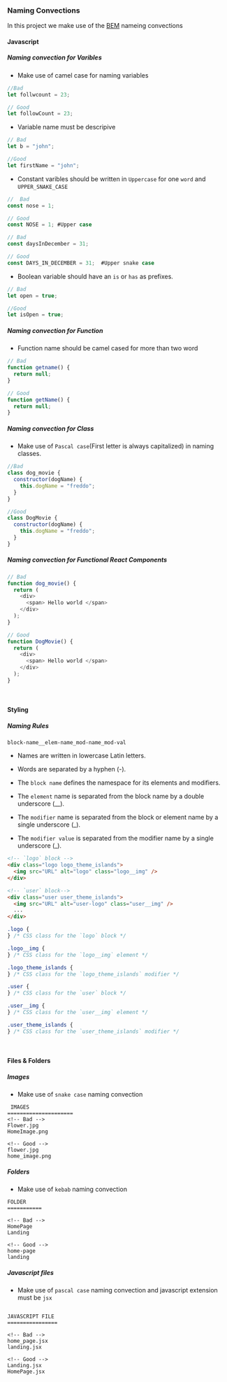 ### Naming Convections

In this project we make use of the [BEM](https://en.bem.info/methodology/naming-convention/) nameing convections

#### Javascript

##### Naming convection for Varibles

- Make use of camel case for naming variables

```javascript
//Bad
let follwcount = 23;

// Good
let followCount = 23;
```

- Variable name must be descripive

```javascript
// Bad
let b = "john";

//Good
let firstName = "john";
```

- Constant varibles should be written in `Uppercase` for one `word` and `UPPER_SNAKE_CASE`

```javascript
//  Bad
const nose = 1;

// Good
const NOSE = 1; #Upper case

// Bad
const daysInDecember = 31;

// Good
const DAYS_IN_DECEMBER = 31;  #Upper snake case
```

- Boolean variable should have an `is` or `has` as prefixes.

```javascript
// Bad
let open = true;

//Good
let isOpen = true;
```

##### Naming convection for Function

- Function name should be camel cased for more than two word

```javascript
// Bad
function getname() {
  return null;
}

// Good
function getName() {
  return null;
}
```

##### Naming convection for Class

- Make use of `Pascal case`(First letter is always capitalized) in naming classes.

```javascript
//Bad
class dog_movie {
  constructor(dogName) {
    this.dogName = "freddo";
  }
}

//Good
class DogMovie {
  constructor(dogName) {
    this.dogName = "freddo";
  }
}
```

##### Naming convection for Functional React Components

```javascript
// Bad
function dog_movie() {
  return (
    <div>
      <span> Hello world </span>
    </div>
  );
}

// Good
function DogMovie() {
  return (
    <div>
      <span> Hello world </span>
    </div>
  );
}
```

<br>

#### Styling

##### Naming Rules

`block-name__elem-name_mod-name_mod-val`

- Names are written in lowercase Latin letters.

- Words are separated by a hyphen (-).

- The `block name` defines the namespace for its elements and modifiers.

- The `element` name is separated from the block name by a double underscore (\_\_).

- The `modifier` name is separated from the block or element name by a single underscore (\_).

- The `modifier value` is separated from the modifier name by a single underscore (\_).

```html
<!-- `logo` block -->
<div class="logo logo_theme_islands">
  <img src="URL" alt="logo" class="logo__img" />
</div>

<!-- `user` block-->
<div class="user user_theme_islands">
  <img src="URL" alt="user-logo" class="user__img" />
  ...
</div>
```

```css
.logo {
} /* CSS class for the `logo` block */

.logo__img {
} /* CSS class for the `logo__img` element */

.logo_theme_islands {
} /* CSS class for the `logo_theme_islands` modifier */

.user {
} /* CSS class for the `user` block */

.user__img {
} /* CSS class for the `user__img` element */

.user_theme_islands {
} /* CSS class for the `user_theme_islands` modifier */
```

<br>

#### Files & Folders

##### Images

- Make use of `snake case` naming convection

```doc
 IMAGES
=====================
<!-- Bad -->
Flower.jpg
HomeImage.png

<!-- Good -->
flower.jpg
home_image.png
```

##### Folders

- Make use of `kebab` naming convection

```doc
FOLDER
===========

<!-- Bad -->
HomePage
Landing

<!-- Good -->
home-page
landing
```

##### Javascript files

- Make use of `pascal case` naming convection and javascript extension must be `jsx`

```doc

JAVASCRIPT FILE
================

<!-- Bad -->
home_page.jsx
landing.jsx

<!-- Good -->
Landing.jsx
HomePage.jsx
```
